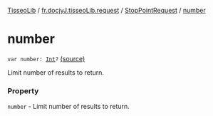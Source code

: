 [TisseoLib](../../index.md) / [fr.docjyJ.tisseoLib.request](../index.md) / [StopPointRequest](index.md) / [number](./number.md)

# number

`var number: `[`Int`](https://kotlinlang.org/api/latest/jvm/stdlib/kotlin/-int/index.html)`?` [(source)](https://github.com/docjyJ/TisseoLib/tree/master/src/main/kotlin/fr/docjyJ/tisseoLib/request/StopPointRequest.kt#L32)

Limit number of results to return.

### Property

`number` - Limit number of results to return.